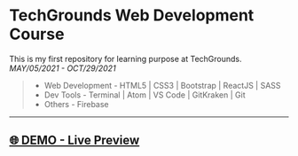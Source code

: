 # TechGrounds Web Development Course

This is my first repository for learning purpose at TechGrounds. _MAY/05/2021 - OCT/29/2021_

> - Web Development - HTML5 | CSS3 | Bootstrap | ReactJS | SASS
> - Dev Tools - Terminal | Atom | VS Code | GitKraken | Git
> - Others - Firebase

<hr>

## [🌐 DEMO - Live Preview](https://marvel-eb.github.io/TG-Web-Dev/)
